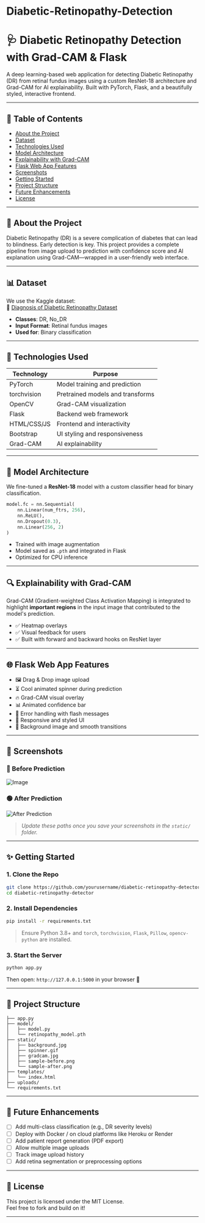 # Diabetic-Retinopathy-Detection
# 🩺 Diabetic Retinopathy Detection with Grad-CAM & Flask

A deep learning-based web application for detecting Diabetic Retinopathy (DR) from retinal fundus images using a custom ResNet-18 architecture and Grad-CAM for AI explainability. Built with PyTorch, Flask, and a beautifully styled, interactive frontend.

---

## 📁 Table of Contents

- [About the Project](#about-the-project)  
- [Dataset](#dataset)  
- [Technologies Used](#technologies-used)  
- [Model Architecture](#model-architecture)  
- [Explainability with Grad-CAM](#explainability-with-grad-cam)  
- [Flask Web App Features](#flask-web-app-features)  
- [Screenshots](#screenshots)  
- [Getting Started](#getting-started)  
- [Project Structure](#project-structure)  
- [Future Enhancements](#future-enhancements)  
- [License](#license)

---

## 📌 About the Project

Diabetic Retinopathy (DR) is a severe complication of diabetes that can lead to blindness. Early detection is key. This project provides a complete pipeline from image upload to prediction with confidence score and AI explanation using Grad-CAM—wrapped in a user-friendly web interface.

---

## 📊 Dataset

We use the Kaggle dataset:  
🔗 [Diagnosis of Diabetic Retinopathy Dataset](https://www.kaggle.com/datasets/pkdarabi/diagnosis-of-diabetic-retinopathy)

- **Classes**: DR, No_DR  
- **Input Format**: Retinal fundus images  
- **Used for**: Binary classification

---

## 🧰 Technologies Used

| Technology     | Purpose                          |
|----------------|----------------------------------|
| PyTorch        | Model training and prediction    |
| torchvision    | Pretrained models and transforms |
| OpenCV         | Grad-CAM visualization           |
| Flask          | Backend web framework            |
| HTML/CSS/JS    | Frontend and interactivity       |
| Bootstrap      | UI styling and responsiveness    |
| Grad-CAM       | AI explainability                |

---

## 🧠 Model Architecture

We fine-tuned a **ResNet-18** model with a custom classifier head for binary classification.

```python
model.fc = nn.Sequential(
    nn.Linear(num_ftrs, 256),
    nn.ReLU(),
    nn.Dropout(0.3),
    nn.Linear(256, 2)
)
```

- Trained with image augmentation  
- Model saved as `.pth` and integrated in Flask  
- Optimized for CPU inference

---

## 🔍 Explainability with Grad-CAM

Grad-CAM (Gradient-weighted Class Activation Mapping) is integrated to highlight **important regions** in the input image that contributed to the model's prediction.

- ✅ Heatmap overlays  
- ✅ Visual feedback for users  
- ✅ Built with forward and backward hooks on ResNet layer

---

## 🌐 Flask Web App Features

- 🖼️ Drag & Drop image upload  
- ⏳ Cool animated spinner during prediction  
- 🔥 Grad-CAM visual overlay  
- 📊 Animated confidence bar  
- 💬 Error handling with flash messages  
- 📱 Responsive and styled UI  
- 🎨 Background image and smooth transitions

---

## 📸 Screenshots

### 🔵 Before Prediction

![Image](https://github.com/user-attachments/assets/2bf248ac-9448-4a69-9a1a-00f7708cd66e)

### 🟢 After Prediction

![After Prediction](static/sample-after.png)

> _Update these paths once you save your screenshots in the `static/` folder._

---

## ✨ Getting Started

### 1. Clone the Repo

```bash
git clone https://github.com/yourusername/diabetic-retinopathy-detector.git
cd diabetic-retinopathy-detector
```

### 2. Install Dependencies

```bash
pip install -r requirements.txt
```

> Ensure Python 3.8+ and `torch`, `torchvision`, `Flask`, `Pillow`, `opencv-python` are installed.

### 3. Start the Server

```bash
python app.py
```

Then open: `http://127.0.0.1:5000` in your browser 🚀

---

## 📆 Project Structure

```
├── app.py
├── model/
│   ├── model.py
│   └── retinopathy_model.pth
├── static/
│   ├── background.jpg
│   ├── spinner.gif
│   ├── gradcam.jpg
│   ├── sample-before.png
│   └── sample-after.png
├── templates/
│   └── index.html
├── uploads/
└── requirements.txt
```

---

## 🌟 Future Enhancements

- [ ] Add multi-class classification (e.g., DR severity levels)  
- [ ] Deploy with Docker / on cloud platforms like Heroku or Render  
- [ ] Add patient report generation (PDF export)  
- [ ] Allow multiple image uploads  
- [ ] Track image upload history  
- [ ] Add retina segmentation or preprocessing options

---

## 📄 License

This project is licensed under the MIT License.  
Feel free to fork and build on it!

---

